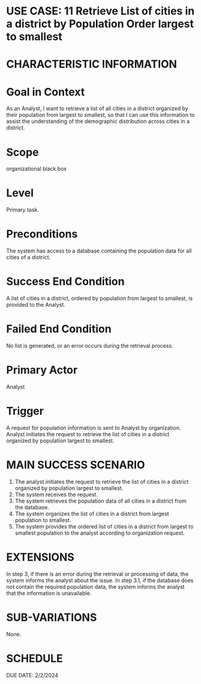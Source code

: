 USE CASE: 11 Retrieve List of cities in a district by Population Order largest to smallest
================================================================================

CHARACTERISTIC INFORMATION
=================================

Goal in Context
===================

As an Analyst, I want to retrieve a list of all cities in a district organized by their population from largest to smallest, so that I can use this information to assist the understanding of the demographic distribution across cities in a district.

Scope
==========
 
organizational black box

Level
==========

Primary task.

Preconditions
=================

The system has access to a database containing the population data for all cities of a district.

Success End Condition
=========================

A list of cities in a district, ordered by population from largest to smallest, is provided to the Analyst.

Failed End Condition
======================

No list is generated, or an error occurs during the retrieval process.

Primary Actor
=================

Analyst 

Trigger
============

A request for population information is sent to Analyst by organization. Analyst initiates the request to retrieve the list of cities in a district organized by population largest to smallest.

MAIN SUCCESS SCENARIO
==========================

1. The analyst initiates the request to retrieve the list of cities in a district organized by population largest to smallest.
2. The system receives the request.
3. The system retrieves the population data of all cities in a district from the database.
4. The system organizes the list of cities in a district from largest population to smallest.
5. The system provides the ordered list of cities in a district from largest to smallest population to the analyst according to organization request. 

EXTENSIONS
================

In step 3, if there is an error during the retrieval or processing of data, the system informs the analyst about the issue.
In step 3.1, if the database does not contain the required population data, the system informs the analyst that the information is unavailable.

SUB-VARIATIONS
====================

None.

SCHEDULE
================

DUE DATE: 2/2/2024
